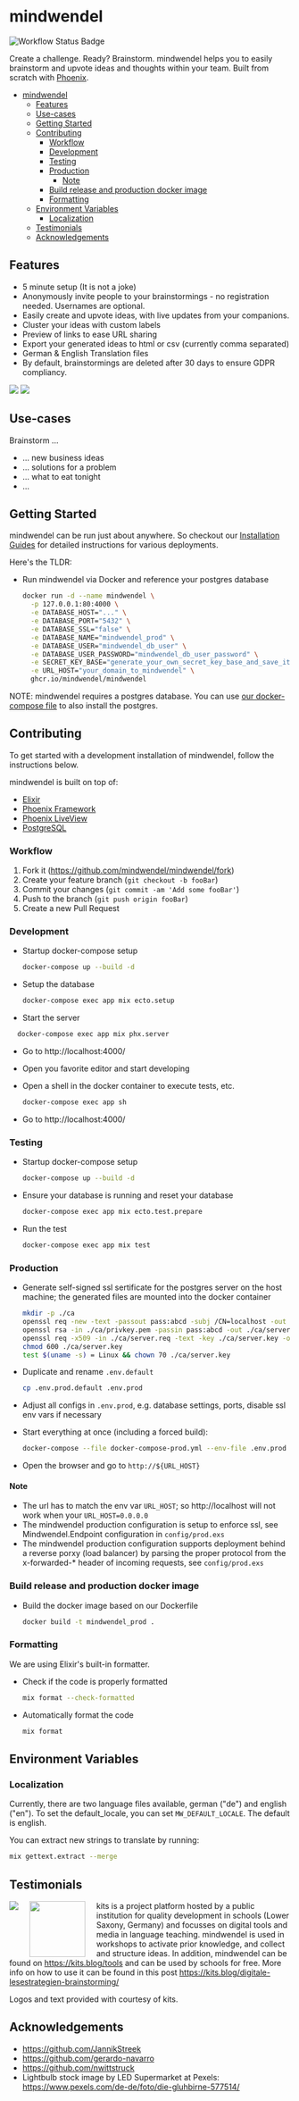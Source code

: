# mindwendel

![Workflow Status Badge](https://github.com/mindwendel/mindwendel/workflows/ci_cd/badge.svg)

Create a challenge. Ready? Brainstorm. mindwendel helps you to easily brainstorm and upvote ideas and thoughts within your team. Built from scratch with [Phoenix](https://www.phoenixframework.org).

- [mindwendel](#mindwendel)
  - [Features](#features)
  - [Use-cases](#use-cases)
  - [Getting Started](#getting-started)
  - [Contributing](#contributing)
    - [Workflow](#workflow)
    - [Development](#development)
    - [Testing](#testing)
    - [Production](#production)
      - [Note](#note)
    - [Build release and production docker image](#build-release-and-production-docker-image)
    - [Formatting](#formatting)
  - [Environment Variables](#environment-variables)
    - [Localization](#localization)
  - [Testimonials](#testimonials)
  - [Acknowledgements](#acknowledgements)

## Features

- 5 minute setup (It is not a joke)
- Anonymously invite people to your brainstormings - no registration needed. Usernames are optional.
- Easily create and upvote ideas, with live updates from your companions.
- Cluster your ideas with custom labels
- Preview of links to ease URL sharing
- Export your generated ideas to html or csv (currently comma separated)
- German & English Translation files
- By default, brainstormings are deleted after 30 days to ensure GDPR compliancy.

![](docs/screenshot.png)
![](docs/screenshot2.png)

## Use-cases

Brainstorm ...

- ... new business ideas
- ... solutions for a problem
- ... what to eat tonight
- ...

## Getting Started

mindwendel can be run just about anywhere. So checkout our [Installation Guides](./docs/installing_mindwendel.md) for detailed instructions for various deployments.

Here's the TLDR:

- Run mindwendel via Docker and reference your postgres database

  ```bash
  docker run -d --name mindwendel \
    -p 127.0.0.1:80:4000 \
    -e DATABASE_HOST="..." \
    -e DATABASE_PORT="5432" \
    -e DATABASE_SSL="false" \
    -e DATABASE_NAME="mindwendel_prod" \
    -e DATABASE_USER="mindwendel_db_user" \
    -e DATABASE_USER_PASSWORD="mindwendel_db_user_password" \
    -e SECRET_KEY_BASE="generate_your_own_secret_key_base_and_save_it" \
    -e URL_HOST="your_domain_to_mindwendel" \
    ghcr.io/mindwendel/mindwendel
  ```

NOTE: mindwendel requires a postgres database. You can use [our docker-compose file](./docs/installing_mindwendel.md#running-on-docker-compose) to also install the postgres.

## Contributing

To get started with a development installation of mindwendel, follow the instructions below.

mindwendel is built on top of:

- [Elixir](https://elixir-lang.org/install.html)
- [Phoenix Framework](https://hexdocs.pm/phoenix/installation.html#phoenix)
- [Phoenix LiveView](https://github.com/phoenixframework/phoenix_live_view)
- [PostgreSQL](https://www.postgresql.org)

### Workflow

1. Fork it (<https://github.com/mindwendel/mindwendel/fork>)
2. Create your feature branch (`git checkout -b fooBar`)
3. Commit your changes (`git commit -am 'Add some fooBar'`)
4. Push to the branch (`git push origin fooBar`)
5. Create a new Pull Request

### Development

- Startup docker-compose setup

  ```bash
  docker-compose up --build -d
  ```

- Setup the database

  ```bash
  docker-compose exec app mix ecto.setup
  ```

- Start the server

```bash
  docker-compose exec app mix phx.server
```

- Go to http://localhost:4000/

- Open you favorite editor and start developing

- Open a shell in the docker container to execute tests, etc.

  ```bash
  docker-compose exec app sh
  ```

- Go to http://localhost:4000/

### Testing

- Startup docker-compose setup

  ```bash
  docker-compose up --build -d
  ```

- Ensure your database is running and reset your database

  ```bash
  docker-compose exec app mix ecto.test.prepare
  ```

- Run the test

  ```bash
  docker-compose exec app mix test
  ```

### Production

- Generate self-signed ssl sertificate for the postgres server on the host machine; the generated files are mounted into the docker container

  ```bash
  mkdir -p ./ca
  openssl req -new -text -passout pass:abcd -subj /CN=localhost -out ./ca/server.req -keyout ./ca/privkey.pem
  openssl rsa -in ./ca/privkey.pem -passin pass:abcd -out ./ca/server.key
  openssl req -x509 -in ./ca/server.req -text -key ./ca/server.key -out ./ca/server.crt
  chmod 600 ./ca/server.key
  test $(uname -s) = Linux && chown 70 ./ca/server.key
  ```

- Duplicate and rename `.env.default`

  ```bash
  cp .env.prod.default .env.prod
  ```

- Adjust all configs in `.env.prod`, e.g. database settings, ports, disable ssl env vars if necessary

- Start everything at once (including a forced build):

  ```bash
  docker-compose --file docker-compose-prod.yml --env-file .env.prod up -d --build --force-recreate
  ```

- Open the browser and go to `http://${URL_HOST}`

#### Note

- The url has to match the env var `URL_HOST`; so http://localhost will not work when your `URL_HOST=0.0.0.0`
- The mindwendel production configuration is setup to enforce ssl, see Mindwendel.Endpoint configuration in `config/prod.exs`
- The mindwendel production configuration supports deployment behind a reverse porxy (load balancer) by parsing the proper protocol from the x-forwarded-\* header of incoming requests, see `config/prod.exs`

### Build release and production docker image

- Build the docker image based on our Dockerfile
  ```bash
  docker build -t mindwendel_prod .
  ```

### Formatting

We are using Elixir's built-in formatter.

- Check if the code is properly formatted
  ```bash
  mix format --check-formatted
  ```
- Automatically format the code
  ```bash
  mix format
  ```

## Environment Variables

### Localization

Currently, there are two language files available, german ("de") and english ("en"). To set the default_locale, you can set `MW_DEFAULT_LOCALE`. The default is english.

You can extract new strings to translate by running:

```bash
mix gettext.extract --merge
```

## Testimonials

<img src="https://www.nibis.de/img/nlq-medienbildung.png" align="left" style="margin-right:20px">
<img src="https://kits.blog/wp-content/uploads/2021/03/kits_logo.svg" width=100px align="left" style="margin-right:20px">

kits is a project platform hosted by a public institution for quality
development in schools (Lower Saxony, Germany) and focusses on digital tools
and media in language teaching. mindwendel is used in workshops to activate
prior knowledge, and collect and structure ideas. In addition, mindwendel can
be found on https://kits.blog/tools and can be used by schools for free. More info on
how to use it can be found in this post https://kits.blog/digitale-lesestrategien-brainstorming/

Logos and text provided with courtesy of kits.

## Acknowledgements

- https://github.com/JannikStreek
- https://github.com/gerardo-navarro
- https://github.com/nwittstruck
- Lightbulb stock image by LED Supermarket at Pexels: https://www.pexels.com/de-de/foto/die-gluhbirne-577514/
